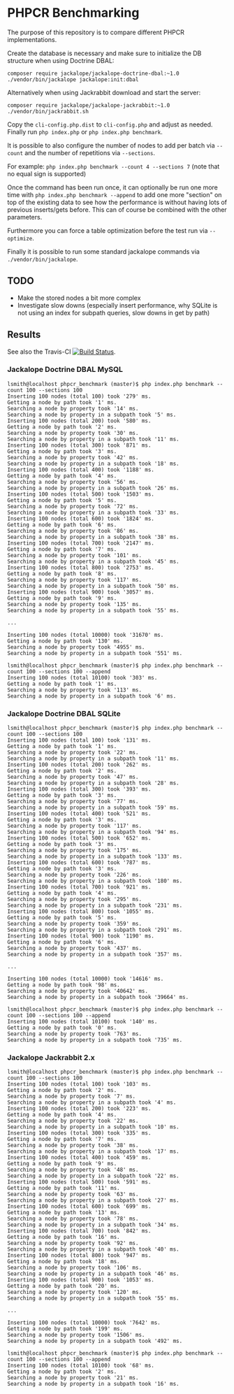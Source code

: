 # PHPCR Benchmarking

The purpose of this repository is to compare different PHPCR implementations.

Create the database is necessary and make sure to initialize the DB structure when using Doctrine DBAL:
```
composer require jackalope/jackalope-doctrine-dbal:~1.0
./vendor/bin/jackalope jackalope:init:dbal
```

Alternatively when using Jackrabbit download and start the server:
```
composer require jackalope/jackalope-jackrabbit:~1.0
./vendor/bin/jackrabbit.sh
```

Copy the ``cli-config.php.dist`` to ``cli-config.php`` and adjust as needed.
Finally run ``php index.php`` or ``php index.php benchmark``.

It is possible to also configure the number of nodes to add per batch via ``--count`` and the number of
repetitions via ``--sections``.

For example: ``php index.php benchmark --count 4 --sections 7`` (note that no equal sign is supported)

Once the command has been run once, it can optionally be run one more time with ``php index.php benchmark --append``
to add one more "section" on top of the existing data to see how the performance is without having lots of previous
inserts/gets before. This can of course be combined with the other parameters.

Furthermore you can force a table optimization before the test run via ``--optimize``.

Finally it is possible to run some standard jackalope commands via ``./vendor/bin/jackalope``.

## TODO

* Make the stored nodes a bit more complex
* Investigate slow downs (especially insert performance, why SQLite is not using an index for subpath queries, slow downs in get by path)

## Results

See also the Travis-CI [![Build Status](https://travis-ci.org/lsmith77/phpcr_benchmark.svg?branch=master)](https://travis-ci.org/lsmith77/phpcr_benchmark).

### Jackalope Doctrine DBAL MySQL

```
lsmith@localhost phpcr_benchmark (master)$ php index.php benchmark --count 100 --sections 100
Inserting 100 nodes (total 100) took '279' ms.
Getting a node by path took '1' ms.
Searching a node by property took '14' ms.
Searching a node by property in a subpath took '5' ms.
Inserting 100 nodes (total 200) took '580' ms.
Getting a node by path took '2' ms.
Searching a node by property took '30' ms.
Searching a node by property in a subpath took '11' ms.
Inserting 100 nodes (total 300) took '871' ms.
Getting a node by path took '3' ms.
Searching a node by property took '42' ms.
Searching a node by property in a subpath took '18' ms.
Inserting 100 nodes (total 400) took '1188' ms.
Getting a node by path took '4' ms.
Searching a node by property took '56' ms.
Searching a node by property in a subpath took '26' ms.
Inserting 100 nodes (total 500) took '1503' ms.
Getting a node by path took '5' ms.
Searching a node by property took '72' ms.
Searching a node by property in a subpath took '33' ms.
Inserting 100 nodes (total 600) took '1824' ms.
Getting a node by path took '6' ms.
Searching a node by property took '86' ms.
Searching a node by property in a subpath took '38' ms.
Inserting 100 nodes (total 700) took '2147' ms.
Getting a node by path took '7' ms.
Searching a node by property took '101' ms.
Searching a node by property in a subpath took '45' ms.
Inserting 100 nodes (total 800) took '2753' ms.
Getting a node by path took '8' ms.
Searching a node by property took '117' ms.
Searching a node by property in a subpath took '50' ms.
Inserting 100 nodes (total 900) took '3057' ms.
Getting a node by path took '9' ms.
Searching a node by property took '135' ms.
Searching a node by property in a subpath took '55' ms.

...

Inserting 100 nodes (total 10000) took '31670' ms.
Getting a node by path took '130' ms.
Searching a node by property took '4955' ms.
Searching a node by property in a subpath took '551' ms.
```

```
lsmith@localhost phpcr_benchmark (master)$ php index.php benchmark --count 100 --sections 100 --append
Inserting 100 nodes (total 10100) took '303' ms.
Getting a node by path took '1' ms.
Searching a node by property took '113' ms.
Searching a node by property in a subpath took '6' ms.
```

### Jackalope Doctrine DBAL SQLite

```
lsmith@localhost phpcr_benchmark (master)$ php index.php benchmark --count 100 --sections 100
Inserting 100 nodes (total 100) took '131' ms.
Getting a node by path took '1' ms.
Searching a node by property took '22' ms.
Searching a node by property in a subpath took '11' ms.
Inserting 100 nodes (total 200) took '262' ms.
Getting a node by path took '2' ms.
Searching a node by property took '47' ms.
Searching a node by property in a subpath took '28' ms.
Inserting 100 nodes (total 300) took '393' ms.
Getting a node by path took '3' ms.
Searching a node by property took '77' ms.
Searching a node by property in a subpath took '59' ms.
Inserting 100 nodes (total 400) took '521' ms.
Getting a node by path took '3' ms.
Searching a node by property took '117' ms.
Searching a node by property in a subpath took '94' ms.
Inserting 100 nodes (total 500) took '652' ms.
Getting a node by path took '3' ms.
Searching a node by property took '175' ms.
Searching a node by property in a subpath took '133' ms.
Inserting 100 nodes (total 600) took '787' ms.
Getting a node by path took '3' ms.
Searching a node by property took '226' ms.
Searching a node by property in a subpath took '180' ms.
Inserting 100 nodes (total 700) took '921' ms.
Getting a node by path took '4' ms.
Searching a node by property took '295' ms.
Searching a node by property in a subpath took '231' ms.
Inserting 100 nodes (total 800) took '1055' ms.
Getting a node by path took '5' ms.
Searching a node by property took '359' ms.
Searching a node by property in a subpath took '291' ms.
Inserting 100 nodes (total 900) took '1190' ms.
Getting a node by path took '6' ms.
Searching a node by property took '437' ms.
Searching a node by property in a subpath took '357' ms.

...

Inserting 100 nodes (total 10000) took '14616' ms.
Getting a node by path took '98' ms.
Searching a node by property took '40642' ms.
Searching a node by property in a subpath took '39664' ms.
```

```
lsmith@localhost phpcr_benchmark (master)$ php index.php benchmark --count 100 --sections 100 --append
Inserting 100 nodes (total 10100) took '140' ms.
Getting a node by path took '0' ms.
Searching a node by property took '763' ms.
Searching a node by property in a subpath took '735' ms.
```

### Jackalope Jackrabbit 2.x

```
lsmith@localhost phpcr_benchmark (master)$ php index.php benchmark --count 100 --sections 100
Inserting 100 nodes (total 100) took '103' ms.
Getting a node by path took '2' ms.
Searching a node by property took '7' ms.
Searching a node by property in a subpath took '4' ms.
Inserting 100 nodes (total 200) took '223' ms.
Getting a node by path took '4' ms.
Searching a node by property took '22' ms.
Searching a node by property in a subpath took '10' ms.
Inserting 100 nodes (total 300) took '335' ms.
Getting a node by path took '7' ms.
Searching a node by property took '38' ms.
Searching a node by property in a subpath took '17' ms.
Inserting 100 nodes (total 400) took '459' ms.
Getting a node by path took '9' ms.
Searching a node by property took '48' ms.
Searching a node by property in a subpath took '22' ms.
Inserting 100 nodes (total 500) took '591' ms.
Getting a node by path took '11' ms.
Searching a node by property took '63' ms.
Searching a node by property in a subpath took '27' ms.
Inserting 100 nodes (total 600) took '699' ms.
Getting a node by path took '13' ms.
Searching a node by property took '78' ms.
Searching a node by property in a subpath took '34' ms.
Inserting 100 nodes (total 700) took '842' ms.
Getting a node by path took '16' ms.
Searching a node by property took '92' ms.
Searching a node by property in a subpath took '40' ms.
Inserting 100 nodes (total 800) took '947' ms.
Getting a node by path took '18' ms.
Searching a node by property took '106' ms.
Searching a node by property in a subpath took '46' ms.
Inserting 100 nodes (total 900) took '1053' ms.
Getting a node by path took '20' ms.
Searching a node by property took '120' ms.
Searching a node by property in a subpath took '55' ms.

...

Inserting 100 nodes (total 10000) took '7642' ms.
Getting a node by path took '199' ms.
Searching a node by property took '1506' ms.
Searching a node by property in a subpath took '492' ms.
```

```
lsmith@localhost phpcr_benchmark (master)$ php index.php benchmark --count 100 --sections 100 --append
Inserting 100 nodes (total 10100) took '68' ms.
Getting a node by path took '2' ms.
Searching a node by property took '21' ms.
Searching a node by property in a subpath took '16' ms.
```
